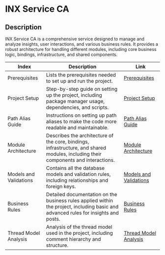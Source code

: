 # INX Service CA

## Description

INX Service CA is a comprehensive service designed to manage and analyze insights, user interactions, and various business rules. It provides a robust architecture for handling different modules, including core business logic, bindings, infrastructure, and shared components.

| Index                  | Description                                                                                                                         | Link                                                            |
| ---------------------- | ----------------------------------------------------------------------------------------------------------------------------------- | --------------------------------------------------------------- |
| Prerequisites          | Lists the prerequisites needed to set up and run the project.                                                                       | [Prerequisites](documentation/Prerequisites.md)                 |
| Project Setup          | Step-by-step guide on setting up the project, including package manager usage, dependencies, and scripts.                           | [Project Setup](documentation/ProjectSetup.md)                  |
| Path Alias Guide       | Instructions on setting up path aliases to make the code more readable and maintainable.                                            | [Path Alias Guide](documentation/PathAliasGuide.md)             |
| Module Architecture    | Describes the architecture of the core, bindings, infrastructure, and shared modules, including their components and interactions.  | [Module Architecture](documentation/ModuleArchitecture.md)      |
| Models and Validations | Contains all the database models and validation rules, including relationships and foreign keys.                                    | [Models and Validations](documentation/ModelsAndValidations.md) |
| Business Rules         | Detailed documentation on the business rules applied within the project, including basic and advanced rules for insights and posts. | [Business Rules](documentation/BusinessRules.md)                |
| Thread Model Analysis  | Analysis of the thread model used in the project, including comment hierarchy and structure.                                        | [Thread Model Analysis](documentation/ThreadModelAnalysis.md)   |
